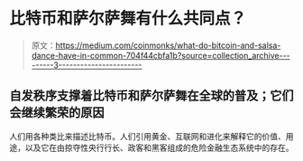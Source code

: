 # 比特币和萨尔萨舞有什么共同点？

> 原文：<https://medium.com/coinmonks/what-do-bitcoin-and-salsa-dance-have-in-common-704f44cbfa1b?source=collection_archive---------3----------------------->

## 自发秩序支撑着比特币和萨尔萨舞在全球的普及；它们会继续繁荣的原因

人们用各种类比来描述比特币。人们引用黄金、互联网和进化来解释它的价值、用途，以及它在由掠夺性央行行长、政客和黑客组成的危险金融生态系统中的存在。